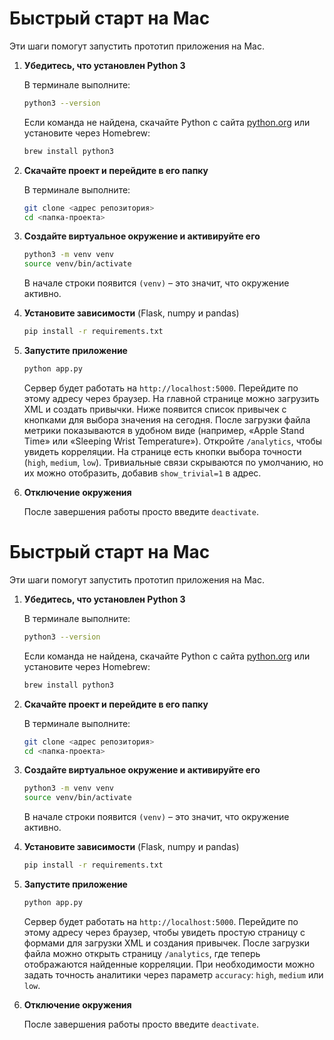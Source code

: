 # Быстрый старт на Mac

Эти шаги помогут запустить прототип приложения на Mac.

1. **Убедитесь, что установлен Python 3**
   
   В терминале выполните:
   ```bash
   python3 --version
   ```
   Если команда не найдена, скачайте Python с сайта [python.org](https://www.python.org/) или установите через Homebrew:
   ```bash
   brew install python3
   ```

2. **Скачайте проект и перейдите в его папку**
   
   В терминале выполните:
   ```bash
   git clone <адрес репозитория>
   cd <папка-проекта>
   ```

3. **Создайте виртуальное окружение и активируйте его**
   
   ```bash
   python3 -m venv venv
   source venv/bin/activate
   ```
   В начале строки появится `(venv)` – это значит, что окружение активно.

4. **Установите зависимости** (Flask, numpy и pandas)

   ```bash
   pip install -r requirements.txt
   ```

5. **Запустите приложение**
   
   ```bash
   python app.py
   ```
   Сервер будет работать на `http://localhost:5000`.
  Перейдите по этому адресу через браузер. На главной странице можно загрузить
  XML и создать привычки. Ниже появится список привычек с кнопками для выбора
  значения на сегодня. После загрузки файла метрики показываются в
  удобном виде (например, «Apple Stand Time» или «Sleeping Wrist Temperature»). Откройте `/analytics`, чтобы
  увидеть корреляции. На странице есть кнопки выбора точности (`high`,
  `medium`, `low`). Тривиальные связи скрываются по умолчанию, но их можно
  отобразить, добавив `show_trivial=1` в адрес.

6. **Отключение окружения**
   
   После завершения работы просто введите `deactivate`.

# Быстрый старт на Mac

Эти шаги помогут запустить прототип приложения на Mac.

1. **Убедитесь, что установлен Python 3**
   
   В терминале выполните:
   ```bash
   python3 --version
   ```
   Если команда не найдена, скачайте Python с сайта [python.org](https://www.python.org/) или установите через Homebrew:
   ```bash
   brew install python3
   ```

2. **Скачайте проект и перейдите в его папку**
   
   В терминале выполните:
   ```bash
   git clone <адрес репозитория>
   cd <папка-проекта>
   ```

3. **Создайте виртуальное окружение и активируйте его**
   
   ```bash
   python3 -m venv venv
   source venv/bin/activate
   ```
   В начале строки появится `(venv)` – это значит, что окружение активно.


4. **Установите зависимости** (Flask, numpy и pandas)

   ```bash
   pip install -r requirements.txt
   ```

5. **Запустите приложение**
   
   ```bash
   python app.py
   ```
   Сервер будет работать на `http://localhost:5000`.
   Перейдите по этому адресу через браузер, чтобы увидеть простую страницу с
   формами для загрузки XML и создания привычек. После загрузки файла можно
  открыть страницу `/analytics`, где теперь отображаются найденные корреляции.
  При необходимости можно задать точность аналитики через параметр `accuracy`:
  `high`, `medium` или `low`.

6. **Отключение окружения**
   
   После завершения работы просто введите `deactivate`.

